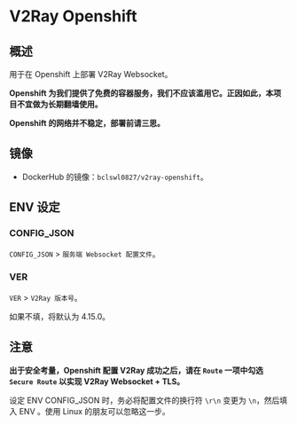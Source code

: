 # V2Ray Openshift

## 概述

用于在 Openshift 上部署 V2Ray Websocket。

**Openshift 为我们提供了免费的容器服务，我们不应该滥用它。正因如此，本项目不宜做为长期翻墙使用。**

**Openshift 的网络并不稳定，部署前请三思。**

## 镜像

 - DockerHub 的镜像：`bclswl0827/v2ray-openshift`。
 
## ENV 设定

### CONFIG_JSON

`CONFIG_JSON` > `服务端 Websocket 配置文件`。

### VER

`VER` > `V2Ray 版本号`。

如果不填，将默认为 4.15.0。

## 注意

**出于安全考量，Openshift 配置 V2Ray 成功之后，请在 `Route` 一项中勾选 `Secure Route` 以实现 V2Ray Websocket + TLS。**

设定 ENV CONFIG_JSON 时，务必将配置文件的换行符 `\r\n` 变更为 `\n`，然后填入 ENV 。使用 Linux 的朋友可以忽略这一步。
